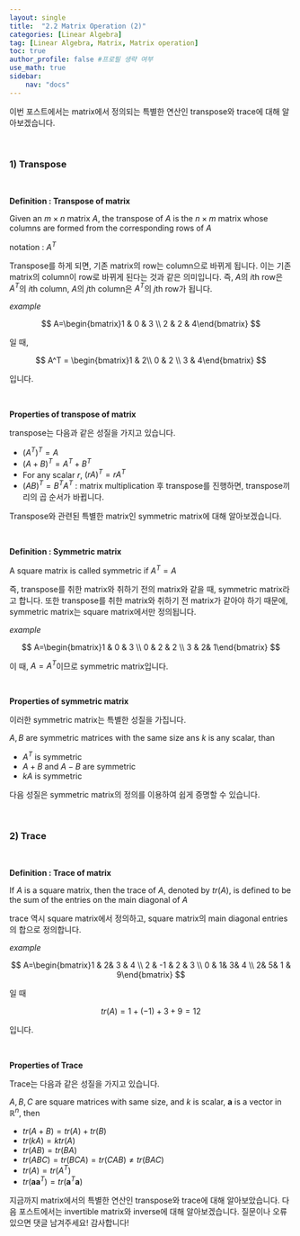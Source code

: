 ```yaml
---
layout: single
title:  "2.2 Matrix Operation (2)"
categories: [Linear Algebra]
tag: [Linear Algebra, Matrix, Matrix operation]
toc: true
author_profile: false #프로필 생략 여부
use_math: true
sidebar:
    nav: "docs"
---
```








이번 포스트에서는 matrix에서 정의되는 특별한 연산인 transpose와 trace에 대해 알아보겠습니다.

<br/>



### 1) Transpose

<br/>



**Definition : Transpose of matrix**



Given an $m \times n$ matrix $A$, the transpose of $A$ is the $n \times m$ matrix whose columns are formed from the corresponding rows of $A$



notation : $A^T$



Transpose를 하게 되면, 기존 matrix의 row는 column으로 바뀌게 됩니다. 이는 기존 matrix의 column이 row로 바뀌게 된다는 것과 같은 의미입니다. 즉, $A$의 $i$th row은 $A^T$의 $i$th column, $A$의 $j$th column은 $A^T$의 $j$th row가 됩니다.



*example*


$$
A=\begin{bmatrix}1 & 0 & 3 \\ 2 & 2 & 4\end{bmatrix}
$$


일 때, 


$$
A^T = \begin{bmatrix}1 & 2\\ 0 & 2 \\ 3 & 4\end{bmatrix}
$$


입니다. 



<br/>



**Properties of transpose of matrix**



transpose는 다음과 같은 성질을 가지고 있습니다.



* $(A^T)^T=A$
* $(A+B)^T=A^T+B^T$
* For any scalar $r$, $(rA)^T=rA^T$
* $(AB)^T=B^TA^T$ : matrix multiplication 후 transpose를 진행하면, transpose끼리의 곱 순서가 바뀝니다.





Transpose와 관련된 특별한 matrix인 symmetric matrix에 대해 알아보겠습니다.



<br/>



**Definition : Symmetric matrix**



A square matrix is called symmetric if $A^T=A$



즉, transpose를 취한 matrix와 취하기 전의 matrix와 같을 때, symmetric matrix라고 합니다. 또한 transpose를 취한 matrix와 취하기 전 matrix가 같아야 하기 때문에, symmetric matrix는 square matrix에서만 정의됩니다.



*example*


$$
A=\begin{bmatrix}1 & 0 & 3 \\ 0 & 2 & 2 \\ 3 & 2& 1\end{bmatrix}
$$


이 때, $A=A^T$이므로 symmetric matrix입니다.



<br/>



**Properties of symmetric matrix**



이러한 symmetric matrix는 특별한 성질을 가집니다.



$A, B$ are symmetric matrices with the same size ans $k$ is any scalar, than



* $A^T$ is symmetric
* $A+B$ and $A-B$ are symmetric
* $kA$ is symmetric



다음 성질은 symmetric matrix의 정의를 이용하여 쉽게 증명할 수 있습니다.





<br/>



### 2) Trace

<br/>





**Definition : Trace of matrix**



If $A$ is a square matrix, then the trace of $A$, denoted by $tr(A)$, is defined to be the sum of the entries on the main diagonal of $A$



trace 역시 square matrix에서 정의하고, square matrix의 main diagonal entries의 합으로 정의합니다.





*example*


$$
A=\begin{bmatrix}1 & 2& 3 & 4 \\ 2 & -1 & 2 & 3 \\ 0 & 1& 3& 4 \\ 2& 5& 1 & 9\end{bmatrix}
$$


일 때


$$
tr(A)=1+(-1)+3+9=12
$$


입니다.



<br/>



**Properties of Trace**



Trace는 다음과 같은 성질을 가지고 있습니다.



$A, B, C$  are square matrices with same size, and $k$ is scalar, $\boldsymbol{a}$ is a vector in $\mathbb{R}^n$, then



* $tr(A+B)=tr(A)+tr(B)$
* $tr(kA)=ktr(A)$
* $tr(AB)=tr(BA)$
* $tr(ABC)=tr(BCA)=tr(CAB)\neq tr(BAC)$
* $tr(A)=tr(A^T)$
* $tr(\boldsymbol{a}\boldsymbol{a}^T)=tr(\boldsymbol{a}^T\boldsymbol{a})$





지금까지 matrix에서의 특별한 연산인 transpose와 trace에 대해 알아보았습니다. 다음 포스트에서는 invertible matrix와 inverse에 대해 알아보겠습니다. 질문이나 오류 있으면 댓글 남겨주세요! 감사합니다!
